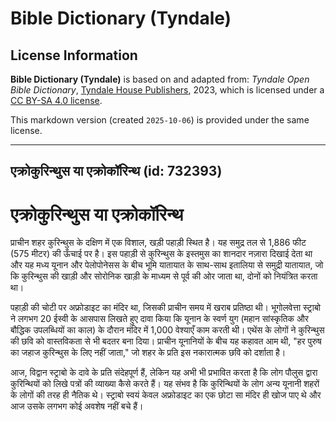 # Bible Dictionary (Tyndale)

## License Information

**Bible Dictionary (Tyndale)** is based on and adapted from: _Tyndale Open Bible Dictionary_, [Tyndale House Publishers](https://tyndaleopenresources.com/), 2023, which is licensed under a [CC BY-SA 4.0 license](https://creativecommons.org/licenses/by-sa/4.0/legalcode.en).

This markdown version (created `2025-10-06`) is provided under the same license.



--------------------------------

## एक्रोकुरिन्थुस या एक्रोकॉरिन्थ (id: 732393)

एक्रोकुरिन्थुस या एक्रोकॉरिन्थ
==============================

प्राचीन शहर कुरिन्थुस के दक्षिण में एक विशाल, खड़ी पहाड़ी स्थित है। यह समुद्र तल से 1,886 फीट (575 मीटर) की ऊँचाई पर है। इस पहाड़ी से कुरिन्थुस के इस्तमुस का शानदार नज़ारा दिखाई देता था और यह मध्य यूनान और पेलोपोनेसस के बीच भूमि यातायात के साथ\-साथ इतालिया से समुद्री यातायात, जो कि कुरिन्थुस की खाड़ी और सोरोनिक खाड़ी के माध्यम से पूर्व की ओर जाता था, दोनों को नियंत्रित करता था। 

पहाड़ी की चोटी पर अफ्रोडाइट का मंदिर था, जिसकी प्राचीन समय में खराब प्रतिष्ठा थी। भूगोलवेत्ता स्ट्राबो ने लगभग 20 ईस्वी के आसपास लिखते हुए दावा किया कि यूनान के स्वर्ण युग (महान सांस्कृतिक और बौद्धिक उपलब्धियों का काल) के दौरान मंदिर में 1,000 वेश्याएँ काम करती थी। एथेंस के लोगों ने कुरिन्थुस की छवि को वास्तविकता से भी बदतर बना दिया। प्राचीन यूनानियों के बीच यह कहावत आम थी, "हर पुरुष का जहाज कुरिन्थुस के लिए नहीं जाता," जो शहर के प्रति इस नकारात्मक छवि को दर्शाता है।

आज, विद्वान स्ट्राबो के दावे के प्रति संदेहपूर्ण हैं, लेकिन यह अभी भी प्रभावित करता है कि लोग पौलुस द्वारा कुरिन्थियों को लिखे पत्रों की व्याख्या कैसे करते हैं। यह संभव है कि कुरिन्थियों के लोग अन्य यूनानी शहरों के लोगों की तरह ही नैतिक थे। स्ट्राबो स्वयं केवल अफ्रोडाइट का एक छोटा सा मंदिर ही खोज पाए थे और आज उसके लगभग कोई अवशेष नहीं बचे हैं।


